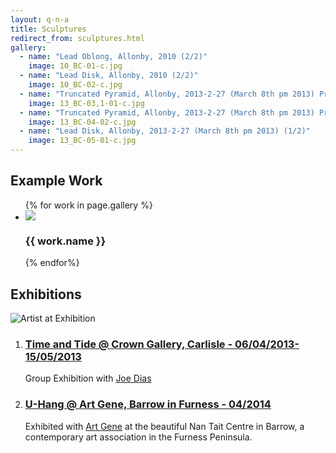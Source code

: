 ```yaml
---
layout: q-n-a
title: Sculptures
redirect_from: sculptures.html
gallery: 
  - name: "Lead Oblong, Allonby, 2010 (2/2)"
    image: 10_BC-01-c.jpg
  - name: "Lead Disk, Allonby, 2010 (2/2)"
    image: 10_BC-02-c.jpg
  - name: "Truncated Pyramid, Allonby, 2013-2-27 (March 8th pm 2013) Prototype I (1/1)"
    image: 13_BC-03,1-01-c.jpg
  - name: "Truncated Pyramid, Allonby, 2013-2-27 (March 8th pm 2013) Prototype II (1/1)"
    image: 13_BC-04-02-c.jpg
  - name: "Lead Disk, Allonby, 2013-2-27 (March 8th pm 2013) (1/2)"
    image: 13_BC-05-01-c.jpg
---
```

<section class="section" id="example_work">
<h2 class="title">Example Work</h2>
<ul class="gallery 2x2 columns is-multiline is-vcentered">
{% for work in page.gallery %}
  <li class="column is-half">
    <img src="{{'/assets/images/' | append: work.image | relative_url }}"/>
    <h3>{{ work.name }}</h3>
  </li>
{% endfor%}
</ul>
</section>
<section class="section" id="exhibitions">
<h2 class="title">Exhibitions</h2>

<img src="{{'/assets/images/IMG_1254.jpg' | relative_url }}" alt="Artist at Exhibition"/>

<ol>
  <li>
    <a href="{{'/assets/images/20130405CrownGalleryCarlisle-CumberlandNews-Friday5thApri2003.jpg' | relative_url }}" target="_blank"><h3>Time and Tide @ Crown Gallery, Carlisle - 06/04/2013-15/05/2013 </h3></a>
    <p>
      Group Exhibition with <a href="https://www.diasfineart.co.uk/" target="_blank">Joe Dias</a>
    </p>
  </li>

  <li>
    <a href="{{'/assets/images/posterII.jpg ' | relative_url}}" target="_blank">
      <h3>U-Hang @ Art Gene, Barrow in Furness - 04/2014 </h3>
    </a>
    <p>
      Exhibited with <a href="https://www.art-gene.co.uk/" target="blank">Art Gene</a> at the beautiful Nan Tait Centre in Barrow, a contemporary art association in the Furness Peninsula.
    </p>
  </li>
</ol>
</section>